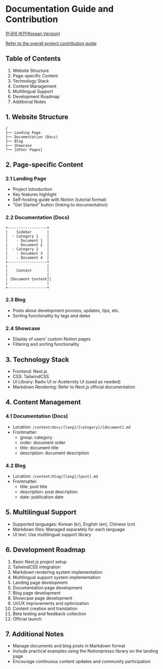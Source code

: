 # Documentation Guide and Contribution

[한국어 버전(Korean Version)](./CONTRIBUTING-KR.md)

[Refer to the overall project contribution guide](../../CONTRIBUTING.md)

## Table of Contents

1. Website Structure
2. Page-specific Content
3. Technology Stack
4. Content Management
5. Multilingual Support
6. Development Roadmap
7. Additional Notes

## 1. Website Structure

```
/
├── Landing Page
├── Documentation (Docs)
├── Blog
├── Showcase
└── [Other Pages]
```

## 2. Page-specific Content

### 2.1 Landing Page

- Project introduction
- Key features highlight
- Self-hosting guide with Notion (tutorial format)
- "Get Started" button (linking to documentation)

### 2.2 Documentation (Docs)

```
+------------------+
|    Sidebar       |
|  - Category 1    |
|    - Document 1  |
|    - Document 2  |
|  - Category 2    |
|    - Document 3  |
|    - Document 4  |
+------------------+
|                  |
|    Content       |
|                  |
| [Document Content]|
|                  |
+------------------+
```

### 2.3 Blog

- Posts about development process, updates, tips, etc.
- Sorting functionality by tags and dates

### 2.4 Showcase

- Display of users' custom Notion pages
- Filtering and sorting functionality

## 3. Technology Stack

- Frontend: Next.js
- CSS: TailwindCSS
- UI Library: Radix UI or Aceternity UI (used as needed)
- Markdown Rendering: Refer to Next.js official documentation

## 4. Content Management

### 4.1 Documentation (Docs)

- Location: `/content/docs/[lang]/[category]/[document].md`
- Frontmatter:
  - group: category
  - order: document order
  - title: document title
  - description: document description

### 4.2 Blog

- Location: `/content/blog/[lang]/[post].md`
- Frontmatter:
  - title: post title
  - description: post description
  - date: publication date

## 5. Multilingual Support

- Supported languages: Korean (kr), English (en), Chinese (cn)
- Markdown files: Managed separately for each language
- UI text: Use multilingual support library

## 6. Development Roadmap

1. Basic Next.js project setup
2. TailwindCSS integration
3. Markdown rendering system implementation
4. Multilingual support system implementation
5. Landing page development
6. Documentation page development
7. Blog page development
8. Showcase page development
9. UI/UX improvements and optimization
10. Content creation and translation
11. Beta testing and feedback collection
12. Official launch

## 7. Additional Notes

- Manage documents and blog posts in Markdown format
- Include practical examples using the Notionpresso library on the landing page
- Encourage continuous content updates and community participation
